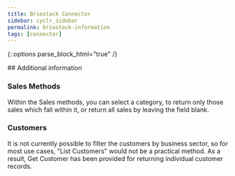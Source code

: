 ```yaml
---
title: Briostack Connector
sidebar: cyclr_sidebar
permalink: briostack-information
tags: [connector]
---
```

{::options parse_block_html="true" /}
<section class="card">
## Additional information

### Sales Methods

Within the Sales methods, you can select a category, to return only those sales which fall within it, or return all sales by leaving the field blank.

### Customers

It is not currently possible to filter the customers by business sector, so for most use cases, "List Customers" would not be a practical method.  As a result, Get Customer has been provided for returning individual customer records.

</section>
